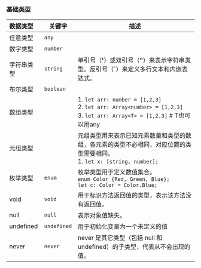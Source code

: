 ### 基础类型

| 数据类型   | 关键字      | 描述                                                         |
| :--------- | ----------- | ------------------------------------------------------------ |
| 任意类型   | `any`       |                                                              |
| 数字类型   | `number`    |                                                              |
| 字符串类型 | `string`    | 单引号（**'**）或双引号（**"**）来表示字符串类型。反引号（**`**）来定义多行文本和内嵌表达式。 |
| 布尔类型   | `boolean`   |                                                              |
| 数组类型   |             | 1. `let arr: number = [1,2,3]`<br>2. `let arr: Array<number> = [1,2,3]`<br>3. `let arr: Array<T> = [1,2,3]`    \# T也可以用any |
| 元组类型   |             | 元组类型用来表示已知元素数量和类型的数组，各元素的类型不必相同，对应位置的类型需要相同。<br>1. `let x: [string, number];` |
| 枚举类型   | `enum`      | 枚举类型用于定义数值集合。<br>`enum Color {Red, Green, Blue};`<br> `let c: Color = Color.Blue;` |
| void       | `void`      | 用于标识方法返回值的类型，表示该方法没有返回值。             |
| null       | `null`      | 表示对象值缺失。                                             |
| undefined  | `undefined` | 用于初始化变量为一个未定义的值                               |
| never      | `never`     | never 是其它类型（包括 null 和 undefined）的子类型，代表从不会出现的值。 |

